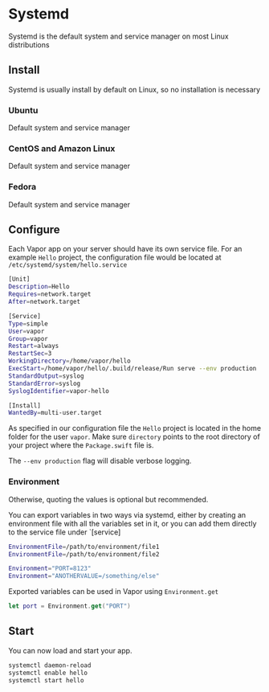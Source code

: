 # Systemd

Systemd is the default system and service manager on most Linux distributions

## Install

Systemd is usually install by default on Linux, so no installation is necessary

### Ubuntu

Default system and service manager

### CentOS and Amazon Linux

Default system and service manager

### Fedora

Default system and service manager

## Configure

Each Vapor app on your server should have its own service file. For an example `Hello` project, the configuration file would be located at `/etc/systemd/system/hello.service`

```sh
[Unit]
Description=Hello
Requires=network.target
After=network.target

[Service]
Type=simple
User=vapor
Group=vapor
Restart=always
RestartSec=3
WorkingDirectory=/home/vapor/hello
ExecStart=/home/vapor/hello/.build/release/Run serve --env production
StandardOutput=syslog
StandardError=syslog
SyslogIdentifier=vapor-hello

[Install]
WantedBy=multi-user.target
```

As specified in our configuration file the `Hello` project is located in the home folder for the user `vapor`. Make sure `directory` points to the root directory of your project where the `Package.swift` file is.

The `--env production` flag will disable verbose logging.

### Environment
Otherwise, quoting the values is optional but recommended.

You can export variables in two ways via systemd, either by creating an environment file with all the variables set in it, or you can add them directly to the service file under `[service]

```sh
EnvironmentFile=/path/to/environment/file1
EnvironmentFile=/path/to/environment/file2
```


```sh
Environment="PORT=8123"
Environment="ANOTHERVALUE=/something/else"
```
Exported variables can be used in Vapor using `Environment.get`

```swift
let port = Environment.get("PORT")
```

## Start

You can now load and start your app.

```sh
systemctl daemon-reload
systemctl enable hello
systemctl start hello
```
